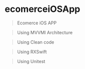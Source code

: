 # ecomerceiOSApp

> Ecomerce iOS APP 

> Using MVVMI Architecture

> Using Clean code

> Using RXSwift

> Using Unitest

